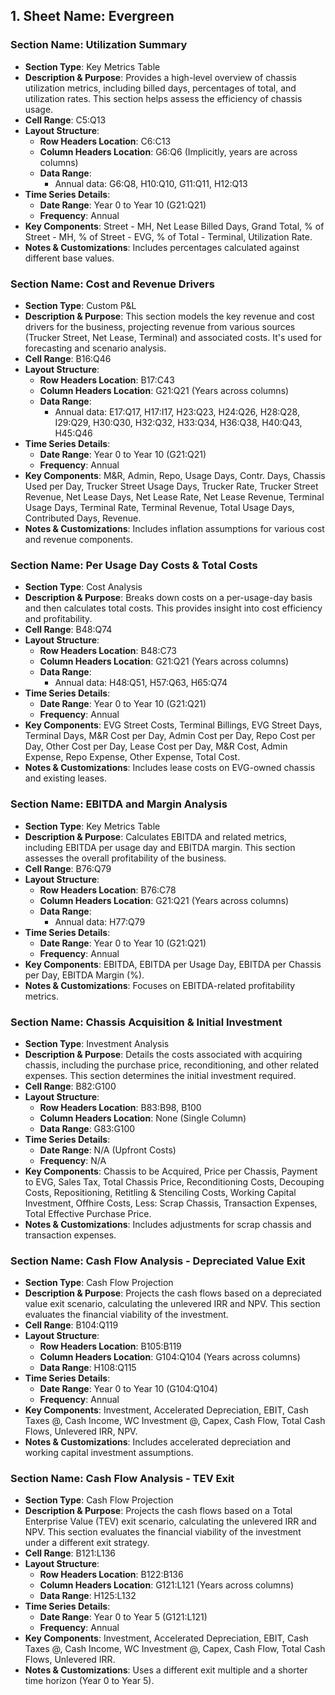 ## 1. **Sheet Name**: Evergreen

### Section Name: Utilization Summary
- **Section Type**: Key Metrics Table
- **Description & Purpose**: Provides a high-level overview of chassis utilization metrics, including billed days, percentages of total, and utilization rates. This section helps assess the efficiency of chassis usage.
- **Cell Range**: C5:Q13
- **Layout Structure**:
    - **Row Headers Location**: C6:C13
    - **Column Headers Location**: G6:Q6 (Implicitly, years are across columns)
    - **Data Range**:
      - Annual data: G6:Q8, H10:Q10, G11:Q11, H12:Q13
- **Time Series Details**:
    - **Date Range**: Year 0 to Year 10 (G21:Q21)
    - **Frequency**: Annual
- **Key Components**: Street - MH, Net Lease Billed Days, Grand Total, % of Street - MH, % of Street - EVG, % of Total - Terminal, Utilization Rate.
- **Notes & Customizations**: Includes percentages calculated against different base values.

### Section Name: Cost and Revenue Drivers
- **Section Type**: Custom P&L
- **Description & Purpose**: This section models the key revenue and cost drivers for the business, projecting revenue from various sources (Trucker Street, Net Lease, Terminal) and associated costs. It's used for forecasting and scenario analysis.
- **Cell Range**: B16:Q46
- **Layout Structure**:
    - **Row Headers Location**: B17:C43
    - **Column Headers Location**: G21:Q21 (Years across columns)
    - **Data Range**:
      - Annual data: E17:Q17, H17:I17, H23:Q23, H24:Q26, H28:Q28, I29:Q29, H30:Q30, H32:Q32, H33:Q34, H36:Q38, H40:Q43, H45:Q46
- **Time Series Details**:
    - **Date Range**: Year 0 to Year 10 (G21:Q21)
    - **Frequency**: Annual
- **Key Components**: M&R, Admin, Repo, Usage Days, Contr. Days, Chassis Used per Day, Trucker Street Usage Days, Trucker Rate, Trucker Street Revenue, Net Lease Days, Net Lease Rate, Net Lease Revenue, Terminal Usage Days, Terminal Rate, Terminal Revenue, Total Usage Days, Contributed Days, Revenue.
- **Notes & Customizations**: Includes inflation assumptions for various cost and revenue components.

### Section Name: Per Usage Day Costs & Total Costs
- **Section Type**: Cost Analysis
- **Description & Purpose**: Breaks down costs on a per-usage-day basis and then calculates total costs. This provides insight into cost efficiency and profitability.
- **Cell Range**: B48:Q74
- **Layout Structure**:
    - **Row Headers Location**: B48:C73
    - **Column Headers Location**: G21:Q21 (Years across columns)
    - **Data Range**:
      - Annual data: H48:Q51, H57:Q63, H65:Q74
- **Time Series Details**:
    - **Date Range**: Year 0 to Year 10 (G21:Q21)
    - **Frequency**: Annual
- **Key Components**: EVG Street Costs, Terminal Billings, EVG Street Days, Terminal Days, M&R Cost per Day, Admin Cost per Day, Repo Cost per Day, Other Cost per Day, Lease Cost per Day, M&R Cost, Admin Expense, Repo Expense, Other Expense, Total Cost.
- **Notes & Customizations**: Includes lease costs on EVG-owned chassis and existing leases.

### Section Name: EBITDA and Margin Analysis
- **Section Type**: Key Metrics Table
- **Description & Purpose**: Calculates EBITDA and related metrics, including EBITDA per usage day and EBITDA margin. This section assesses the overall profitability of the business.
- **Cell Range**: B76:Q79
- **Layout Structure**:
    - **Row Headers Location**: B76:C78
    - **Column Headers Location**: G21:Q21 (Years across columns)
    - **Data Range**:
      - Annual data: H77:Q79
- **Time Series Details**:
    - **Date Range**: Year 0 to Year 10 (G21:Q21)
    - **Frequency**: Annual
- **Key Components**: EBITDA, EBITDA per Usage Day, EBITDA per Chassis per Day, EBITDA Margin (%).
- **Notes & Customizations**: Focuses on EBITDA-related profitability metrics.

### Section Name: Chassis Acquisition & Initial Investment
- **Section Type**: Investment Analysis
- **Description & Purpose**: Details the costs associated with acquiring chassis, including the purchase price, reconditioning, and other related expenses. This section determines the initial investment required.
- **Cell Range**: B82:G100
- **Layout Structure**:
    - **Row Headers Location**: B83:B98, B100
    - **Column Headers Location**: None (Single Column)
    - **Data Range**: G83:G100
- **Time Series Details**:
    - **Date Range**: N/A (Upfront Costs)
    - **Frequency**: N/A
- **Key Components**: Chassis to be Acquired, Price per Chassis, Payment to EVG, Sales Tax, Total Chassis Price, Reconditioning Costs, Decouping Costs, Repositioning, Retitling & Stenciling Costs, Working Capital Investment, Offhire Costs, Less: Scrap Chassis, Transaction Expenses, Total Effective Purchase Price.
- **Notes & Customizations**: Includes adjustments for scrap chassis and transaction expenses.

### Section Name: Cash Flow Analysis - Depreciated Value Exit
- **Section Type**: Cash Flow Projection
- **Description & Purpose**: Projects the cash flows based on a depreciated value exit scenario, calculating the unlevered IRR and NPV. This section evaluates the financial viability of the investment.
- **Cell Range**: B104:Q119
- **Layout Structure**:
    - **Row Headers Location**: B105:B119
    - **Column Headers Location**: G104:Q104 (Years across columns)
    - **Data Range**: H108:Q115
- **Time Series Details**:
    - **Date Range**: Year 0 to Year 10 (G104:Q104)
    - **Frequency**: Annual
- **Key Components**: Investment, Accelerated Depreciation, EBIT, Cash Taxes @, Cash Income, WC Investment @, Capex, Cash Flow, Total Cash Flows, Unlevered IRR, NPV.
- **Notes & Customizations**: Includes accelerated depreciation and working capital investment assumptions.

### Section Name: Cash Flow Analysis - TEV Exit
- **Section Type**: Cash Flow Projection
- **Description & Purpose**: Projects the cash flows based on a Total Enterprise Value (TEV) exit scenario, calculating the unlevered IRR and NPV. This section evaluates the financial viability of the investment under a different exit strategy.
- **Cell Range**: B121:L136
- **Layout Structure**:
    - **Row Headers Location**: B122:B136
    - **Column Headers Location**: G121:L121 (Years across columns)
    - **Data Range**: H125:L132
- **Time Series Details**:
    - **Date Range**: Year 0 to Year 5 (G121:L121)
    - **Frequency**: Annual
- **Key Components**: Investment, Accelerated Depreciation, EBIT, Cash Taxes @, Cash Income, WC Investment @, Capex, Cash Flow, Total Cash Flows, Unlevered IRR.
- **Notes & Customizations**: Uses a different exit multiple and a shorter time horizon (Year 0 to Year 5).
